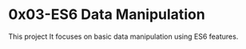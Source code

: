 # 0x03-ES6 Data Manipulation

This project It focuses on basic data manipulation using ES6 features.
